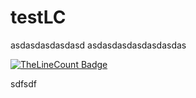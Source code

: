 # testLC
asdasdasdasdasd
asdasdasdasdasdasdas

[![TheLineCount Badge](https://thelinecount.com/badges/193518351.svg)](https://thelinecount.com)


sdfsdf
